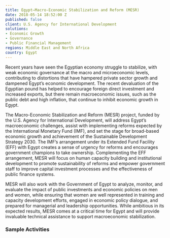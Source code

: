 ```yaml
---
title: Egypt—Macro-Economic Stabilization and Reform (MESR)
date: 2018-05-14 18:52:00 Z
published: false
client: U.S. Agency for International Development
solutions:
- Economic Growth
- Governance
- Public Financial Management
regions: Middle East and North Africa
country: Egypt
---
```


Recent years have seen the Egyptian economy struggle to stabilize, with weak economic governance at the macro and microeconomic levels, contributing to distortions that have hampered private sector growth and dampened Egypt’s economic development. The recent devaluation of the Egyptian pound has helped to encourage foreign direct investment and increased exports, but there remain macroeconomic issues, such as the public debt and high inflation, that continue to inhibit economic growth in Egypt. 

The Macro-Economic Stabilization and Reform (MESR) project, funded by the U.S. Agency for International Development, will address Egypt’s macroeconomic challenges, assist with implementing reforms expected by the International Monetary Fund (IMF), and set the stage for broad-based economic growth and achievement of the Sustainable Development Strategy 2030. The IMF’s arrangement under its Extended Fund Facility (EFF) with Egypt creates a sense of urgency for reforms and encourages government champions to take ownership. Complementing the EFF arrangement, MESR will focus on human capacity building and institutional development to promote sustainability of reforms and empower government staff to improve capital investment processes and the effectiveness of public finance systems. 

MESR will also work with the Government of Egypt to analyze, monitor, and evaluate the impact of public investments and economic policies on men and women, while ensuring that women are well represented in training and capacity development efforts, engaged in economic policy dialogue, and prepared for managerial and leadership opportunities. While ambitious in its expected results, MESR comes at a critical time for Egypt and will provide invaluable technical assistance to support macroeconomic stabilization.  

### Sample Activities
